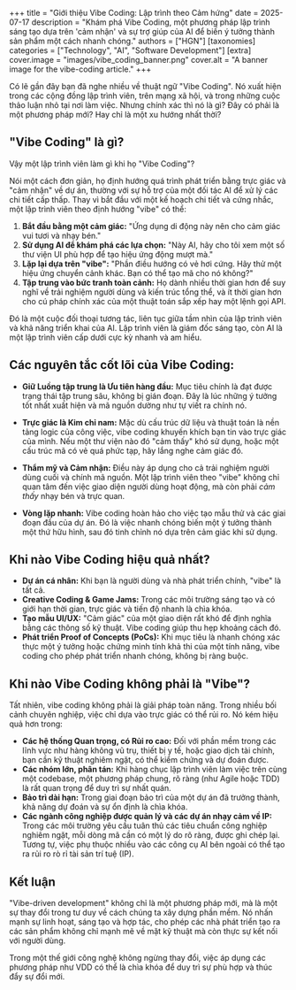 +++
title = "Giới thiệu Vibe Coding: Lập trình theo Cảm hứng"
date = 2025-07-17
description = "Khám phá Vibe Coding, một phương pháp lập trình sáng tạo dựa trên 'cảm nhận' và sự trợ giúp của AI để biến ý tưởng thành sản phẩm một cách nhanh chóng."
authors = ["HGN"]
[taxonomies]
categories = ["Technology", "AI", "Software Development"]
[extra]
cover.image = "images/vibe_coding_banner.png"
cover.alt = "A banner image for the vibe-coding article."
+++

Có lẽ gần đây bạn đã nghe nhiều về thuật ngữ "Vibe Coding". Nó xuất hiện trong các cộng đồng lập trình viên, trên mạng xã hội, và trong những cuộc thảo luận nhỏ tại nơi làm việc. Nhưng chính xác thì nó là gì? Đây có phải là một phương pháp mới? Hay chỉ là một xu hướng nhất thời?

## "Vibe Coding" là gì?

Vậy một lập trình viên làm gì khi họ "Vibe Coding"?

Nói một cách đơn giản, họ định hướng quá trình phát triển bằng trực giác và "cảm nhận" về dự án, thường với sự hỗ trợ của một đối tác AI để xử lý các chi tiết cấp thấp. Thay vì bắt đầu với một kế hoạch chi tiết và cứng nhắc, một lập trình viên theo định hướng "vibe" có thể:

1.  **Bắt đầu bằng một cảm giác:** "Ứng dụng di động này nên cho cảm giác vui tươi và nhạy bén."
2.  **Sử dụng AI để khám phá các lựa chọn:** "Này AI, hãy cho tôi xem một số thư viện UI phù hợp để tạo hiệu ứng động mượt mà."
3.  **Lặp lại dựa trên "vibe":** "Phần điều hướng có vẻ hơi cứng. Hãy thử một hiệu ứng chuyển cảnh khác. Bạn có thể tạo mã cho nó không?"
4.  **Tập trung vào bức tranh toàn cảnh:** Họ dành nhiều thời gian hơn để suy nghĩ về trải nghiệm người dùng và kiến trúc tổng thể, và ít thời gian hơn cho cú pháp chính xác của một thuật toán sắp xếp hay một lệnh gọi API.

Đó là một cuộc đối thoại tương tác, liên tục giữa tầm nhìn của lập trình viên và khả năng triển khai của AI. Lập trình viên là giám đốc sáng tạo, còn AI là một lập trình viên cấp dưới cực kỳ nhanh và am hiểu.

## Các nguyên tắc cốt lõi của Vibe Coding:

- **Giữ Luồng tập trung là Ưu tiên hàng đầu:** Mục tiêu chính là đạt được trạng thái tập trung sâu, không bị gián đoạn. Đây là lúc những ý tưởng tốt nhất xuất hiện và mã nguồn dường như tự viết ra chính nó.

- **Trực giác là Kim chỉ nam:** Mặc dù cấu trúc dữ liệu và thuật toán là nền tảng logic của công việc, vibe coding khuyến khích bạn tin vào trực giác của mình. Nếu một thư viện nào đó "cảm thấy" khó sử dụng, hoặc một cấu trúc mã có vẻ quá phức tạp, hãy lắng nghe cảm giác đó.

- **Thẩm mỹ và Cảm nhận:** Điều này áp dụng cho cả trải nghiệm người dùng cuối và chính mã nguồn. Một lập trình viên theo "vibe" không chỉ quan tâm đến việc giao diện người dùng hoạt động, mà còn phải *cảm thấy* nhạy bén và trực quan.

- **Vòng lặp nhanh:** Vibe coding hoàn hảo cho việc tạo mẫu thử và các giai đoạn đầu của dự án. Đó là việc nhanh chóng biến một ý tưởng thành một thứ hữu hình, sau đó tinh chỉnh nó dựa trên cảm giác khi sử dụng.

## Khi nào Vibe Coding hiệu quả nhất?

- **Dự án cá nhân:** Khi bạn là người dùng và nhà phát triển chính, "vibe" là tất cả.
- **Creative Coding & Game Jams:** Trong các môi trường sáng tạo và có giới hạn thời gian, trực giác và tiến độ nhanh là chìa khóa.
- **Tạo mẫu UI/UX:** "Cảm giác" của một giao diện rất khó để định nghĩa bằng các thông số kỹ thuật. Vibe coding giúp thu hẹp khoảng cách đó.
- **Phát triển Proof of Concepts (PoCs):** Khi mục tiêu là nhanh chóng xác thực một ý tưởng hoặc chứng minh tính khả thi của một tính năng, vibe coding cho phép phát triển nhanh chóng, không bị ràng buộc.

## Khi nào Vibe Coding không phải là "Vibe"?

Tất nhiên, vibe coding không phải là giải pháp toàn năng. Trong nhiều bối cảnh chuyên nghiệp, việc chỉ dựa vào trực giác có thể rủi ro. Nó kém hiệu quả hơn trong:

- **Các hệ thống Quan trọng, có Rủi ro cao:** Đối với phần mềm trong các lĩnh vực như hàng không vũ trụ, thiết bị y tế, hoặc giao dịch tài chính, bạn cần kỹ thuật nghiêm ngặt, có thể kiểm chứng và dự đoán được.
- **Các nhóm lớn, phân tán:** Khi hàng chục lập trình viên làm việc trên cùng một codebase, một phương pháp chung, rõ ràng (như Agile hoặc TDD) là rất quan trọng để duy trì sự nhất quán.
- **Bảo trì dài hạn:** Trong giai đoạn bảo trì của một dự án đã trưởng thành, khả năng dự đoán và sự ổn định là chìa khóa.
- **Các ngành công nghiệp được quản lý và các dự án nhạy cảm về IP:** Trong các môi trường yêu cầu tuân thủ các tiêu chuẩn công nghiệp nghiêm ngặt, mỗi dòng mã cần có một lý do rõ ràng, được ghi chép lại. Tương tự, việc phụ thuộc nhiều vào các công cụ AI bên ngoài có thể tạo ra rủi ro rò rỉ tài sản trí tuệ (IP).

## Kết luận

"Vibe-driven development" không chỉ là một phương pháp mới, mà là một sự thay đổi trong tư duy về cách chúng ta xây dựng phần mềm. Nó nhấn mạnh sự linh hoạt, sáng tạo và hợp tác, cho phép các nhà phát triển tạo ra các sản phẩm không chỉ mạnh mẽ về mặt kỹ thuật mà còn thực sự kết nối với người dùng.

Trong một thế giới công nghệ không ngừng thay đổi, việc áp dụng các phương pháp như VDD có thể là chìa khóa để duy trì sự phù hợp và thúc đẩy sự đổi mới.
